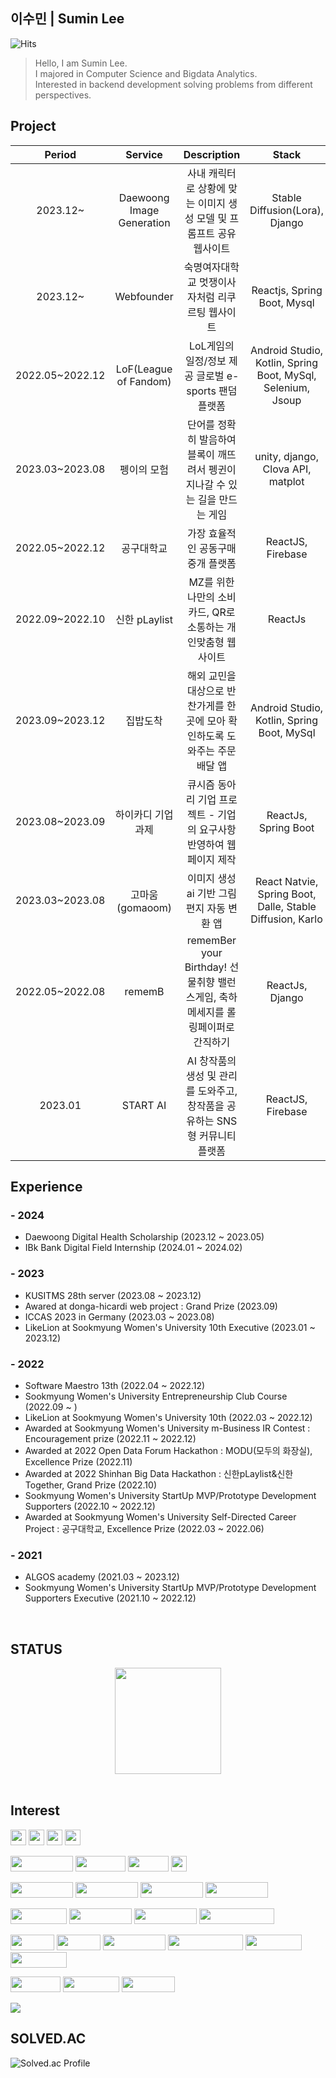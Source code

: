 ## 이수민 | Sumin Lee
![Hits](https://hits.seeyoufarm.com/api/count/incr/badge.svg?url=https%3A%2F%2Fgithub.com%2Fsummit45&count_bg=%236275E7&title_bg=%23FF9393&icon=&icon_color=%23E7E7E7&title=hits&edge_flat=false)

> Hello, I am Sumin Lee. <br>
> I majored in Computer Science and Bigdata Analytics. <br>
> Interested in backend development solving problems from different perspectives. <br>

## Project
| Period | Service | Description | Stack | Link |
|:---:|:---:|:---:|:---:|:---:|
| 2023.12~ | Daewoong Image Generation | 사내 캐릭터로 상황에 맞는 이미지 생성 모델 및 프롬프트 공유 웹사이트| Stable Diffusion(Lora), Django | |
| 2023.12~ | Webfounder | 숙명여자대학교 멋쟁이사자처럼 리쿠르팅 웹사이트 | Reactjs, Spring Boot, Mysql | [Webfounder-Server](https://github.com/Likelion-at-SMWU-WebFounder) |
| 2022.05~2022.12 | LoF(League of Fandom) | LoL게임의 일정/정보 제공 글로벌 e-sports 팬덤 플랫폼| Android Studio, Kotlin, Spring Boot, MySql, Selenium, Jsoup | [Lof-Server](https://github.com/LeagueOfFandom/LoFserver) |
| 2023.03~2023.08 | 펭이의 모험 | 단어를 정확히 발음하여 블록이 깨뜨려서 펭귄이 지나갈 수 있는 길을 만드는 게임 | unity, django, Clova API, matplot | [Pengi-Server](https://github.com/ICCAS2023Germany/Pengi_Server_Deploy_Django)|
| 2022.05~2022.12 | 공구대학교 | 가장 효율적인 공동구매 중개 플랫폼 | ReactJS, Firebase | [Mobile Web](https://csscwave.netlify.app/) <br> [Client](https://github.com/cwave-org/cwave) | 
| 2022.09~2022.10 | 신한 pLaylist | MZ를 위한 나만의 소비 카드, QR로 소통하는 개인맞춤형 웹사이트 | ReactJs | [Mobile Web](https://splaylist.netlify.app/1) <br> [Client](https://github.com/cwave-org/S-pLayList) <br> [Articles](https://www.choicenews.co.kr/news/articleView.html?idxno=106137)
| 2023.09~2023.12 | 집밥도착 | 해외 교민을 대상으로 반찬가게를 한 곳에 모아 확인하도록 도와주는 주문배달 앱 | Android Studio, Kotlin, Spring Boot, MySql | [Jipbap-Server](https://github.com/28th-meetup/28th_Meetup_BE)|
| 2023.08~2023.09 | 하이카디 기업 과제 | 큐시즘 동아리 기업 프로젝트 - 기업의 요구사항 반영하여 웹페이지 제작 | ReactJs, Spring Boot | [Mobile Web](https://main--dulcet-lebkuchen-77450c.netlify.app/) | 
| 2023.03~2023.08 | 고마움(gomaoom) | 이미지 생성 ai 기반 그림편지 자동 변환 앱 | React Natvie, Spring Boot, Dalle, Stable Diffusion, Karlo| [Client](https://github.com/SMWU-YSY/gomaoom) <br> [Server](https://github.com/SMWU-YSY/gomaoom_server)
| 2022.05~2022.08 | rememB | rememBer your Birthday! 선물취향 밸런스게임, 축하 메세지를 롤링페이퍼로 간직하기 | ReactJs, Django | [RememB-Server](https://github.com/Likelion-at-SMWU-10th/rememB-Server-Deploy) <br> [Video](https://drive.google.com/drive/folders/1Fak_bh57c6TCeAZvCqwL8_C9f0yrcZXz) | 
| 2023.01 |  START AI | AI 창작품의 생성 및 관리를 도와주고, 창작품을 공유하는 SNS형 커뮤니티 플랫폼 | ReactJS, Firebase | [Client](https://github.com/SPARCS-2023-StartUp-Hackathon-3/team-T-repo) |

## Experience
### - 2024
- Daewoong Digital Health Scholarship (2023.12 ~ 2023.05)
- IBk Bank Digital Field Internship (2024.01 ~ 2024.02) 

### - 2023
- KUSITMS 28th server (2023.08 ~ 2023.12)
- Awared at donga-hicardi web project : Grand Prize (2023.09)
- ICCAS 2023 in Germany (2023.03 ~ 2023.08)
- LikeLion at Sookmyung Women's University 10th Executive (2023.01 ~ 2023.12)

### - 2022
- Software Maestro 13th (2022.04 ~ 2022.12)
- Sookmyung Women's University Entrepreneurship Club Course (2022.09 ~ )
- LikeLion at Sookmyung Women's University 10th (2022.03 ~ 2022.12)
- Awarded at Sookmyung Women's University m-Business IR Contest : Encouragement prize (2022.11 ~ 2022.12)
- Awarded at 2022 Open Data Forum Hackathon : MODU(모두의 화장실), Excellence Prize (2022.11)
- Awarded at 2022 Shinhan Big Data Hackathon : 신한pLaylist&신한Together, Grand Prize (2022.10)
- Sookmyung Women's University StartUp MVP/Prototype Development Supporters (2022.10 ~ 2022.12)
- Awarded at Sookmyung Women's University Self-Directed Career Project : 공구대학교, Excellence Prize (2022.03 ~ 2022.06)

### - 2021
- ALGOS academy (2021.03 ~ 2023.12)
- Sookmyung Women's University StartUp MVP/Prototype Development Supporters Executive (2021.10 ~ 2022.12)
<br/>

## STATUS
<div align=center>
  <a href="https://github.com/anuraghazra/Anurag's GitHub stats">
    <img align="center" src="https://github-readme-stats.vercel.app/api?username=summit45&show_icons=true&theme=dracula" height="170"/>
  </a>
</div>
<br/>

## Interest
<img src="https://img.shields.io/badge/python-3776AB?style=flat-square&logo=python&logoColor=white" height="25" > <img src="https://img.shields.io/badge/c-00599C?style=flat-square&logo=c&logoColor=white" height="25" > <img src="https://img.shields.io/badge/java-007396?style=flat-square&logo=java&logoColor=white" height="25"> <img src="https://img.shields.io/badge/c++-00599C?style=flat-square&logo=c%2B%2B&logoColor=white" height="25"> 

<img src="https://img.shields.io/badge/Javascript-F7DF1E?style=for-the-badge&logo=javascript&logoColor=white" width="100" height="25" />  <img src="https://img.shields.io/badge/html5-%23E34F26.svg?style=for-the-badge&logo=html5&logoColor=white" width="80" height="25" /> <img src="https://img.shields.io/badge/css3-%231572B6.svg?style=for-the-badge&logo=css3&logoColor=white" width="65" height="25" /> <img src="https://img.shields.io/badge/react-61DAFB?style=flat-square&logo=react&logoColor=black"  height="25"> 

<img src="https://img.shields.io/badge/Node.js-6DA55F?style=for-the-badge&logo=node.js&logoColor=white" width="100" height="25" /> <img src="https://img.shields.io/badge/Spring-%236DB33F.svg?style=for-the-badge&logo=spring&logoColor=white" width="100" height="25" /> <img src="https://img.shields.io/badge/SpringBoot-%236DB33F.svg?style=for-the-badge&logo=spring&logoColor=white" width="100" height="25" /> <img src="https://img.shields.io/badge/django-%23092E20.svg?style=for-the-badge&logo=django&logoColor=white" width="100" height="25" /> 

<img src="https://img.shields.io/badge/mysql-%2300f.svg?style=for-the-badge&logo=mysql&logoColor=white" width="90" height="25" /> <img src="https://img.shields.io/badge/MariaDB-003545?style=for-the-badge&logo=mariadb&logoColor=white" width="100" height="25" /> <img src="https://img.shields.io/badge/sqlite-%2307405e.svg?style=for-the-badge&logo=sqlite&logoColor=white" width="100" height="25" /> <img src="https://img.shields.io/badge/apachehadoop-66ccff?style=for-the-badge&logo=apachehadoop&logoColor=white" width="120" height="25" />

<img src="https://img.shields.io/badge/Git-F05032.svg?style=for-the-badge&logo=git&logoColor=white" width="70" height="25" /> <img src="https://img.shields.io/badge/AWS-%23FF9900.svg?style=for-the-badge&logo=amazon-aws&logoColor=white" width="70" height="25" /> <img src="https://img.shields.io/badge/firebase-%23039BE5.svg?style=for-the-badge&logo=firebase" width="100" height="25" /> <img src="https://img.shields.io/badge/github%20actions-%232671E5.svg?style=for-the-badge&logo=githubactions&logoColor=white" width="120" height="25" /> <img src="https://img.shields.io/badge/github-%23121011.svg?style=for-the-badge&logo=github&logoColor=white" width="90" height="25" /> <img src="https://img.shields.io/badge/gitlab-%23181717.svg?style=for-the-badge&logo=gitlab&logoColor=white" width="90" height="25" />

<img src="https://img.shields.io/badge/jira-%230A0FFF.svg?style=for-the-badge&logo=jira&logoColor=white" width="80" height="25" /> <img src="https://img.shields.io/badge/Notion-%23000000.svg?style=for-the-badge&logo=notion&logoColor=white" width="90" height="25" /> <img src="https://img.shields.io/badge/Slack-4A154B?style=for-the-badge&logo=slack&logoColor=white" width="85" height="25" />

<img src="https://img.shields.io/badge/linux-FCC624?style=flat-square&logo=linux&logoColor=black"> 
<br/>

## SOLVED.AC
![Solved.ac Profile](https://mazassumnida.wtf/api/v2/generate_badge?boj=sum_mit45)
<br>
<!--![mazandi profile](http://mazandi.herokuapp.com/api?handle=sum_mit45&theme=warm)-->


